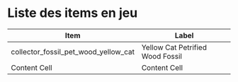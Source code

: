 # Liste des items en jeu

| Item  | Label |
| ------------- | ------------- |
| collector_fossil_pet_wood_yellow_cat  | Yellow Cat Petrified Wood Fossil  |
| Content Cell  | Content Cell  |